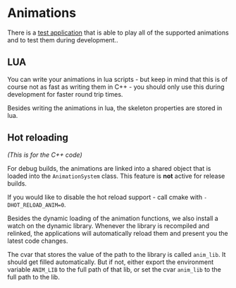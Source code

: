 # Animations

There is a [test application](TestAnimation.md) that is able to play all of the supported animations and to test them during development..

## LUA

You can write your animations in lua scripts - but keep in mind that this is of course not as fast as writing them in C++ - you should only use this during development for faster round trip times.

Besides writing the animations in lua, the skeleton properties are stored in lua.

## Hot reloading

*(This is for the C++ code)*

For debug builds, the animations are linked into a shared object that is loaded into the `AnimationSystem` class. This feature is __not__ active for release builds.

If you would like to disable the hot reload support - call cmake with `-DHOT_RELOAD_ANIM=0`.

Besides the dynamic loading of the animation functions, we also install a watch on the dynamic library. Whenever the library is recompiled and relinked, the applications will automatically reload them and present you the latest code changes.

The cvar that stores the value of the path to the library is called `anim_lib`. It should get filled automatically. But if not, either export the environment variable `ANIM_LIB` to the full path of that lib, or set the cvar `anim_lib` to the full path to the lib.
